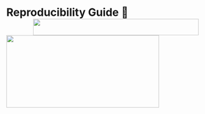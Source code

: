 # Reproducibility Guide :closed_book: <img align ="right" width="434" height="43" src="https://user-images.githubusercontent.com/54407312/68308291-e97ed600-00ac-11ea-829f-992cf0c9a1eb.gif">

<img align ="left" width="400" height="190" src="https://user-images.githubusercontent.com/54407312/68093720-ead7b500-fe98-11e9-92e7-bdcda8e2c079.gif">

